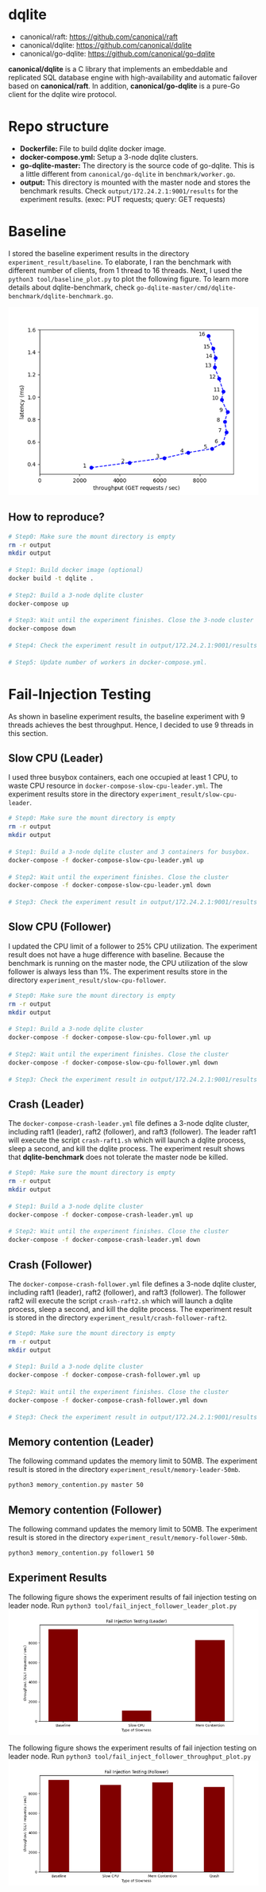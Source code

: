 # dqlite
* canonical/raft: https://github.com/canonical/raft
* canonical/dqlite: https://github.com/canonical/dqlite
* canonical/go-dqlite: https://github.com/canonical/go-dqlite

**canonical/dqlite** is a C library that implements an embeddable and replicated SQL database engine with high-availability and automatic failover based on **canonical/raft**.
In addition, **canonical/go-dqlite** is a pure-Go client for the dqlite wire protocol.

# Repo structure
* **Dockerfile:** File to build dqlite docker image.
* **docker-compose.yml:** Setup a 3-node dqlite clusters.
* **go-dqlite-master:** The directory is the source code of go-dqlite. This is a little different from `canonical/go-dqlite` in `benchmark/worker.go`.
* **output:** This directory is mounted with the master node and stores the benchmark results. Check `output/172.24.2.1:9001/results` for the experiment results. (exec: PUT requests; query: GET requests)

# Baseline
I stored the baseline experiment results in the directory `experiment_result/baseline`. To elaborate, I ran the benchmark with different number of clients, from 1 thread to 16 threads. Next, I used the `python3 tool/baseline_plot.py` to plot the following figure. To learn more details about dqlite-benchmark, check `go-dqlite-master/cmd/dqlite-benchmark/dqlite-benchmark.go`.

![plot](./figures/baseline.png)

## How to reproduce?
```sh
# Step0: Make sure the mount directory is empty
rm -r output
mkdir output

# Step1: Build docker image (optional)
docker build -t dqlite .

# Step2: Build a 3-node dqlite cluster
docker-compose up

# Step3: Wait until the experiment finishes. Close the 3-node cluster
docker-compose down

# Step4: Check the experiment result in output/172.24.2.1:9001/results 

# Step5: Update number of workers in docker-compose.yml. 
```

# Fail-Injection Testing
As shown in baseline experiment results, the baseline experiment with 9 threads achieves the best throughput. Hence, I decided to use 9 threads in this section.

## Slow CPU (Leader)
I used three busybox containers, each one occupied at least 1 CPU, to waste CPU resource in `docker-compose-slow-cpu-leader.yml`. The experiment results store in the directory `experiment_result/slow-cpu-leader`.

```sh
# Step0: Make sure the mount directory is empty
rm -r output
mkdir output

# Step1: Build a 3-node dqlite cluster and 3 containers for busybox. 
docker-compose -f docker-compose-slow-cpu-leader.yml up

# Step2: Wait until the experiment finishes. Close the cluster 
docker-compose -f docker-compose-slow-cpu-leader.yml down

# Step3: Check the experiment result in output/172.24.2.1:9001/results 
```

## Slow CPU (Follower)
I updated the CPU limit of a follower to 25% CPU utilization. The experiment result does not have a huge difference with baseline. Because the benchmark is running on the master node, the CPU utilization of the slow follower is always less than 1%. The experiment results store in the directory `experiment_result/slow-cpu-follower`.

```sh
# Step0: Make sure the mount directory is empty
rm -r output
mkdir output

# Step1: Build a 3-node dqlite cluster
docker-compose -f docker-compose-slow-cpu-follower.yml up

# Step2: Wait until the experiment finishes. Close the cluster 
docker-compose -f docker-compose-slow-cpu-follower.yml down

# Step3: Check the experiment result in output/172.24.2.1:9001/results 
```

## Crash (Leader)
The `docker-compose-crash-leader.yml` file defines a 3-node dqlite cluster, including raft1 (leader), raft2 (follower), and raft3 (follower). The leader raft1 will execute the script `crash-raft1.sh` which will launch a dqlite process, sleep a second, and kill the dqlite process. The experiment result shows that **dqlite-benchmark** does not tolerate the master node be killed.

```sh
# Step0: Make sure the mount directory is empty
rm -r output
mkdir output

# Step1: Build a 3-node dqlite cluster
docker-compose -f docker-compose-crash-leader.yml up

# Step2: Wait until the experiment finishes. Close the cluster 
docker-compose -f docker-compose-crash-leader.yml down
```

## Crash (Follower)
The `docker-compose-crash-follower.yml` file defines a 3-node dqlite cluster, including raft1 (leader), raft2 (follower), and raft3 (follower). The follower raft2 will execute the script `crash-raft2.sh` which will launch a dqlite process, sleep a second, and kill the dqlite process. The experiment result is stored in the directory `experiment_result/crash-follower-raft2`.

```sh
# Step0: Make sure the mount directory is empty
rm -r output
mkdir output

# Step1: Build a 3-node dqlite cluster
docker-compose -f docker-compose-crash-follower.yml up

# Step2: Wait until the experiment finishes. Close the cluster 
docker-compose -f docker-compose-crash-follower.yml down

# Step3: Check the experiment result in output/172.24.2.1:9001/results 
```

## Memory contention (Leader)
The following command updates the memory limit to 50MB. The experiment result is stored in the directory `experiment_result/memory-leader-50mb`.
```sh
python3 memory_contention.py master 50
```
## Memory contention (Follower)
The following command updates the memory limit to 50MB. The experiment result is stored in the directory `experiment_result/memory-follower-50mb`.
```sh
python3 memory_contention.py follower1 50
```

## Experiment Results
The following figure shows the experiment results of fail injection testing on leader node. Run `python3 tool/fail_inject_follower_leader_plot.py`
![plot](./figures/leader_fail_injection_throughput.png)

The following figure shows the experiment results of fail injection testing on leader node. Run `python3 tool/fail_inject_follower_throughput_plot.py`
![plot](./figures/follower_fail_injection_throughput.png)
